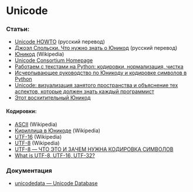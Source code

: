 # Unicode

### Статьи:

- [Unicode HOWTO](http://grep.cs.msu.ru/python3.8_RU/digitology.tech/docs/python_3/howto/unicode.html) (русский перевод)
- [Джоэл Спольски. Что нужно знать о Юникод](https://habr.com/ru/sandbox/47663/) (русский перевод)
- [Юникод](https://ru.wikipedia.org/wiki/%D0%AE%D0%BD%D0%B8%D0%BA%D0%BE%D0%B4) (Wikipedia)
- [Unicode Consortium Homepage](https://home.unicode.org/)
- [Работаем с текстами на Python: кодировки, нормализация, чистка](https://habr.com/ru/articles/579868/)
- [Исчерпывающее руководство по Юникоду и кодировке символов в Python](https://tproger.ru/translations/unicode-and-encoding-python-guide)
- [Unicode: визуализация занятого пространства и объяснение тех аспектов, которые должен знать каждый программист](https://tproger.ru/translations/unicode-intro)
- [Этот восхитительный Юникод](https://habr.com/ru/articles/485148/)

#### Кодировки:

- [ASCII](https://ru.wikipedia.org/wiki/ASCII) (Wikipedia)
- [Кириллица в Юникоде](https://ru.wikipedia.org/wiki/%D0%9A%D0%B8%D1%80%D0%B8%D0%BB%D0%BB%D0%B8%D1%86%D0%B0_%D0%B2_%D0%AE%D0%BD%D0%B8%D0%BA%D0%BE%D0%B4%D0%B5) (Wikipedia)
- [UTF-16](https://ru.wikipedia.org/wiki/UTF-16) (Wikipedia)
- [UTF-8](https://ru.wikipedia.org/wiki/UTF-8) (Wikipedia)
- [UTF-8 — ЧТО ЭТО И ЗАЧЕМ НУЖНА КОДИРОВКА СИМВОЛОВ](https://ruweb.net/articles/utf-8-chto-eto-i-zachem-nuzhna-kodirovka-simvolov)
- [What is UTF-8, UTF-16, UTF-32?](https://sriramadasvijay.medium.com/what-is-utf-8-utf-16-utf-32-d6d52f1f2ec7)

### Документация

- [unicodedata — Unicode Database](https://docs.python.org/3/library/unicodedata.html)


